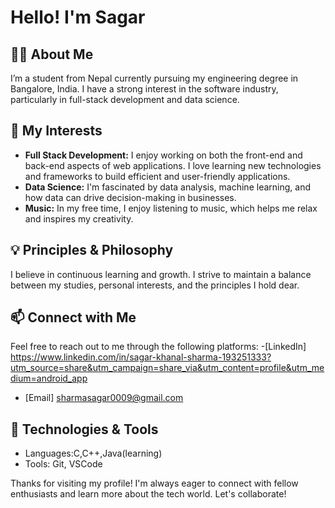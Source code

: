 # Hello! I'm Sagar
## 👨‍🎓 About Me
I’m a student from Nepal currently pursuing my engineering degree in Bangalore, India. I have a strong interest in the software industry, particularly in full-stack development and data science.

## 🌱 My Interests
- **Full Stack Development:** I enjoy working on both the front-end and back-end aspects of web applications. I love learning new technologies and frameworks to build efficient and user-friendly applications.
- **Data Science:** I'm fascinated by data analysis, machine learning, and how data can drive decision-making in businesses.
- **Music:** In my free time, I enjoy listening to music, which helps me relax and inspires my creativity.

## 💡 Principles & Philosophy
I believe in continuous learning and growth. I strive to maintain a balance between my studies, personal interests, and the principles I hold dear. 

## 📫 Connect with Me
Feel free to reach out to me through the following platforms:
-[LinkedIn] https://www.linkedin.com/in/sagar-khanal-sharma-193251333?utm_source=share&utm_campaign=share_via&utm_content=profile&utm_medium=android_app
- [Email] sharmasagar0009@gmail.com

## 🔧 Technologies & Tools
- Languages:C,C++,Java(learning)
- Tools: Git, VSCode



Thanks for visiting my profile! I'm always eager to connect with fellow enthusiasts and learn more about the tech world. Let's collaborate!
